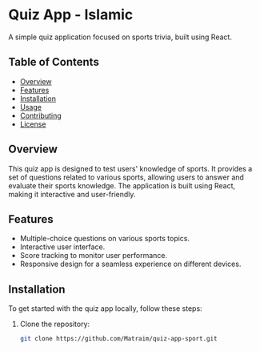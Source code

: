 # Quiz App - Islamic

A simple quiz application focused on sports trivia, built using React.

## Table of Contents

- [Overview](#overview)
- [Features](#features)
- [Installation](#installation)
- [Usage](#usage)
- [Contributing](#contributing)
- [License](#license)

## Overview

This quiz app is designed to test users' knowledge of sports. It provides a set of questions related to various sports, allowing users to answer and evaluate their sports knowledge. The application is built using React, making it interactive and user-friendly.

## Features

- Multiple-choice questions on various sports topics.
- Interactive user interface.
- Score tracking to monitor user performance.
- Responsive design for a seamless experience on different devices.

## Installation

To get started with the quiz app locally, follow these steps:

1. Clone the repository:

   ```bash
   git clone https://github.com/Matraim/quiz-app-sport.git
